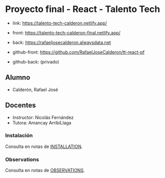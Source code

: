# Proyecto final - React - Talento Tech
* link: https://talento-tech-calderon.netlify.app/

* front: https://talento-tech-calderon-final.netlify.app/
* back: https://rafaeljosecalderon.alwaysdata.net

* github-front: https://github.com/RafaelJoseCalderon/tt-react-pf
* github-back: (privado)

## Alumno
* Calderón, Rafael José

## Docentes
* Instructor: Nicolás Fernández
* Tutora: Amancay ArribiLlaga

### Instalación
Consulta en notas de [INSTALLATION](INSTALLATION.md).

### Observations
Consulta en notas de [OBSERVATIONS](OBSERVATIONS.md).

